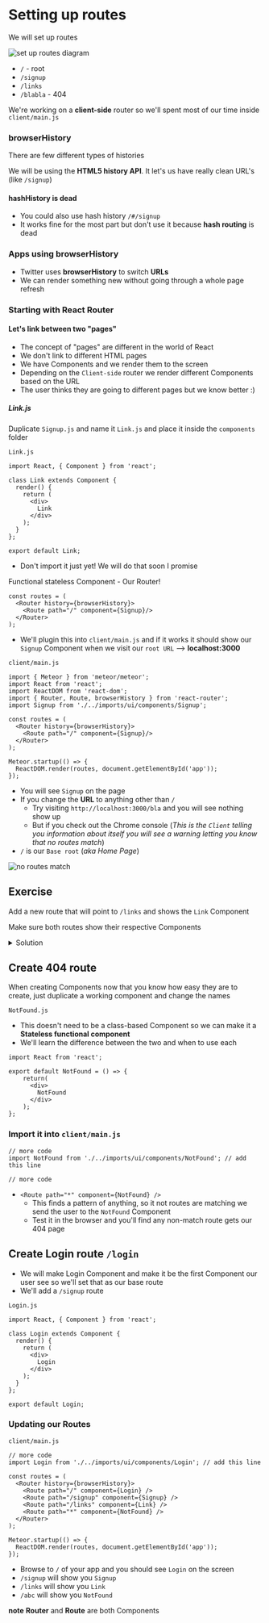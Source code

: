 # Setting up routes
We will set up routes

![set up routes diagram](https://i.imgur.com/czlwVsG.png)

* `/` - root
* `/signup`
* `/links`
* `/blabla` - 404

We're working on a **client-side** router so we'll spent most of our time inside `client/main.js`

### browserHistory
There are few different types of histories

We will be using the **HTML5 history API**. It let's us have really clean URL's (like `/signup`)

#### hashHistory is dead
* You could also use hash history `/#/signup`
* It works fine for the most part but don't use it because **hash routing** is dead

### Apps using browserHistory
* Twitter uses **browserHistory** to switch **URLs**
* We can render something new without going through a whole page refresh

### Starting with React Router

#### Let's link between two "pages"
* The concept of "pages" are different in the world of React
* We don't link to different HTML pages
* We have Components and we render them to the screen
* Depending on the `Client-side` router we render different Components based on the URL
* The user thinks they are going to different pages but we know better :)

##### Link.js
Duplicate `Signup.js` and name it `Link.js` and place it inside the `components` folder

`Link.js`

```
import React, { Component } from 'react';

class Link extends Component {
  render() {
    return (
      <div>
        Link
      </div>
    );
  }
};

export default Link;
```

* Don't import it just yet! We will do that soon I promise

Functional stateless Component - Our Router!

```
const routes = (
  <Router history={browserHistory}>
    <Route path="/" component={Signup}/>
  </Router>
);
```

* We'll plugin this into `client/main.js` and if it works it should show our `Signup` Component when we visit our `root URL` --> **localhost:3000**

`client/main.js`

```
import { Meteor } from 'meteor/meteor';
import React from 'react';
import ReactDOM from 'react-dom';
import { Router, Route, browserHistory } from 'react-router';
import Signup from './../imports/ui/components/Signup';

const routes = (
  <Router history={browserHistory}>
    <Route path="/" component={Signup}/>
  </Router>
);

Meteor.startup(() => {
  ReactDOM.render(routes, document.getElementById('app'));
});
```

* You will see `Signup` on the page
* If you change the **URL** to anything other than `/`
    - Try visiting `http://localhost:3000/bla` and you will see nothing show up
    - But if you check out the Chrome console (_This is the `Client` telling you information about itself you will see a warning letting you know that no routes match_)
* `/` is our `Base root` (_aka Home Page_)

![no routes match](https://i.imgur.com/gQMWZv6.png)

## Exercise
Add a new route that will point to `/links` and shows the `Link` Component

Make sure both routes show their respective Components

<details>
  <summary>Solution</summary>
`client/main.js`

```
const routes = (
  <Router history={browserHistory}>
    <Route path="/signup" component={Signup}/>
    <Route path="/links" component={Link}/>
  </Router>
);
```
</details>

## Create 404 route
When creating Components now that you know how easy they are to create, just duplicate a working component and change the names

`NotFound.js`

* This doesn't need to be a class-based Component so we can make it a **Stateless functional component**
* We'll learn the difference between the two and when to use each

```
import React from 'react';

export default NotFound = () => {
    return(
      <div>
        NotFound
      </div>
    );
};
```

### Import it into `client/main.js`

```
// more code
import NotFound from './../imports/ui/components/NotFound'; // add this line

// more code
```

* `<Route path="*" component={NotFound} />`
    - This finds a pattern of anything, so it not routes are matching we send the user to the `NotFound` Component
    - Test it in the browser and you'll find any non-match route gets our 404 page

## Create Login route `/login`
* We will make Login Component and make it be the first Component our user see so we'll set that as our base route
* We'll add a `/signup` route

`Login.js`

```
import React, { Component } from 'react';

class Login extends Component {
  render() {
    return (
      <div>
        Login
      </div>
    );
  }
};

export default Login;
```

### Updating our Routes

`client/main.js`

```
// more code
import Login from './../imports/ui/components/Login'; // add this line

const routes = (
  <Router history={browserHistory}>
    <Route path="/" component={Login} />
    <Route path="/signup" component={Signup} />
    <Route path="/links" component={Link} />
    <Route path="*" component={NotFound} />
  </Router>
);

Meteor.startup(() => {
  ReactDOM.render(routes, document.getElementById('app'));
});
```

* Browse to `/` of your app and you should see `Login` on the screen
* `/signup` will show you `Signup`
* `/links` will show you `Link`
* `/abc` will show you `NotFound`

**note** **Router** and **Route** are both Components
